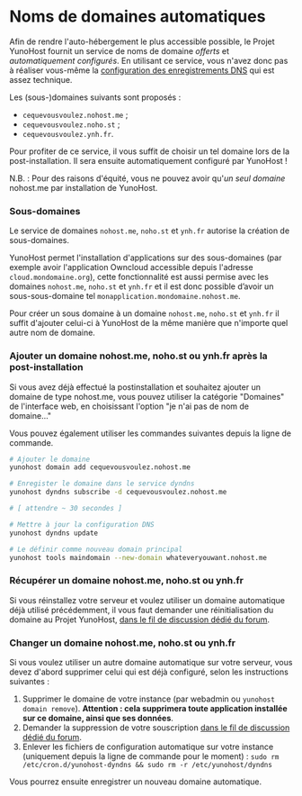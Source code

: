 # Noms de domaines automatiques

Afin de rendre l'auto-hébergement le plus accessible possible, le Projet YunoHost fournit un service de noms de domaine *offerts* et *automatiquement configurés*. En utilisant ce service, vous n'avez donc pas à réaliser vous-même la [configuration des enregistrements DNS](/dns_config) qui est assez technique.

Les (sous-)domaines suivants sont proposés :
- `cequevousvoulez.nohost.me` ;
- `cequevousvoulez.noho.st` ;
- `cequevousvoulez.ynh.fr`.

Pour profiter de ce service, il vous suffit de choisir un tel domaine lors de la post-installation. Il sera ensuite automatiquement configuré par YunoHost !

N.B. : Pour des raisons d'équité, vous ne pouvez avoir qu'*un seul domaine* nohost.me par installation de
YunoHost.

### Sous-domaines

Le service de domaines `nohost.me`, `noho.st` et `ynh.fr` autorise la création de sous-domaines.

YunoHost permet l'installation d'applications sur des sous-domaines (par exemple avoir l'application Owncloud accessible depuis l'adresse `cloud.mondomaine.org`), cette fonctionnalité est aussi permise avec les domaines `nohost.me`, `noho.st` et `ynh.fr` et il est donc possible d’avoir un sous-sous-domaine tel `monapplication.mondomaine.nohost.me`.

Pour créer un sous domaine à un domaine `nohost.me`, `noho.st` et `ynh.fr` il suffit d'ajouter celui-ci à YunoHost de la même manière que n'importe quel autre nom de domaine. 

### Ajouter un domaine nohost.me, noho.st ou ynh.fr après la post-installation

Si vous avez déjà effectué la postinstallation et souhaitez ajouter un domaine
de type nohost.me, vous pouvez utiliser la catégorie "Domaines" de l'interface web,
en choisissant l'option "je n'ai pas de nom de domaine..."

Vous pouvez également utiliser les commandes suivantes depuis la ligne de commande.

```bash
# Ajouter le domaine
yunohost domain add cequevousvoulez.nohost.me

# Enregister le domaine dans le service dyndns
yunohost dyndns subscribe -d cequevousvoulez.nohost.me

# [ attendre ~ 30 secondes ]

# Mettre à jour la configuration DNS
yunohost dyndns update

# Le définir comme nouveau domain principal
yunohost tools maindomain --new-domain whateveryouwant.nohost.me
```

### Récupérer un domaine nohost.me, noho.st ou ynh.fr

Si vous réinstallez votre serveur et voulez utiliser un domaine automatique déjà utilisé précédemment, il vous faut demander une réinitialisation du domaine au Projet YunoHost, [dans le fil de discussion dédié du forum](https://forum.yunohost.org/t/nohost-domain-recovery/442).

### Changer un domaine nohost.me, noho.st ou ynh.fr
Si vous voulez utiliser un autre domaine automatique sur votre serveur, vous devez d'abord supprimer celui qui est déjà configuré, selon les instructions suivantes :
1. Supprimer le domaine de votre instance (par webadmin ou `yunohost domain remove`). **Attention : cela supprimera
toute application installée sur ce domaine, ainsi que ses données**.
2. Demander la suppression de votre souscription [dans le fil de discussion dédié du forum](https://forum.yunohost.org/t/nohost-domain-recovery/442).
3. Enlever les fichiers de configuration automatique sur votre instance (uniquement depuis la ligne de commande pour le moment) : `sudo rm /etc/cron.d/yunohost-dyndns && sudo rm -r /etc/yunohost/dyndns`


Vous pourrez ensuite enregistrer un nouveau domaine automatique.
